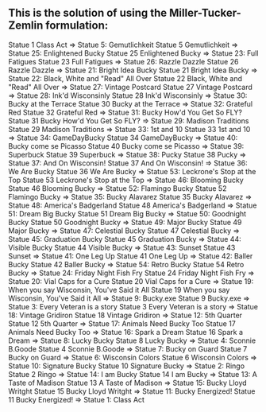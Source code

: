 ## This is the solution of using the Miller-Tucker-Zemlin formulation:

Statue 1 Class Act => Statue 5: Gemutlichkeit
Statue 5 Gemutlichkeit => Statue 25: Enlightened Bucky
Statue 25 Enlightened Bucky => Statue 23: Full Fatigues
Statue 23 Full Fatigues => Statue 26: Razzle Dazzle
Statue 26 Razzle Dazzle => Statue 21: Bright Idea Bucky
Statue 21 Bright Idea Bucky => Statue 22: Black, White and "Read" All Over
Statue 22 Black, White and "Read" All Over => Statue 27: Vintage Postcard
Statue 27 Vintage Postcard => Statue 28: Ink'd Wisconsinly
Statue 28 Ink'd Wisconsinly => Statue 30: Bucky at the Terrace
Statue 30 Bucky at the Terrace => Statue 32: Grateful Red
Statue 32 Grateful Red => Statue 31: Bucky How'd You Get So FLY?
Statue 31 Bucky How'd You Get So FLY? => Statue 29: Madison Traditions
Statue 29 Madison Traditions => Statue 33: 1st and 10
Statue 33 1st and 10 => Statue 34: GameDayBucky
Statue 34 GameDayBucky => Statue 40: Bucky come se Picasso
Statue 40 Bucky come se Picasso => Statue 39: Superbuck
Statue 39 Superbuck => Statue 38: Pucky 
Statue 38 Pucky  => Statue 37: And On Wisconsin!
Statue 37 And On Wisconsin! => Statue 36: We Are Bucky
Statue 36 We Are Bucky => Statue 53: Leckrone's Stop at the Top
Statue 53 Leckrone's Stop at the Top => Statue 46: Blooming Bucky
Statue 46 Blooming Bucky => Statue 52: Flamingo Bucky
Statue 52 Flamingo Bucky => Statue 35: Bucky Alavarez
Statue 35 Bucky Alavarez => Statue 48: America's Badgerland
Statue 48 America's Badgerland => Statue 51: Dream Big Bucky
Statue 51 Dream Big Bucky => Statue 50: Goodnight Bucky
Statue 50 Goodnight Bucky => Statue 49: Major Bucky
Statue 49 Major Bucky => Statue 47: Celestial Bucky
Statue 47 Celestial Bucky => Statue 45: Graduation Bucky
Statue 45 Graduation Bucky => Statue 44: Visible Bucky
Statue 44 Visible Bucky => Statue 43: Sunset 
Statue 43 Sunset  => Statue 41: One Leg Up
Statue 41 One Leg Up => Statue 42: Baller Bucky
Statue 42 Baller Bucky => Statue 54: Retro Bucky
Statue 54 Retro Bucky => Statue 24: Friday Night Fish Fry
Statue 24 Friday Night Fish Fry => Statue 20: Vial Caps for a Cure
Statue 20 Vial Caps for a Cure => Statue 19: When you say Wisconsin, You've Said it All
Statue 19 When you say Wisconsin, You've Said it All => Statue 9: Bucky.exe
Statue 9 Bucky.exe => Statue 3: Every Veteran is a story
Statue 3 Every Veteran is a story => Statue 18: Vintage Gridiron
Statue 18 Vintage Gridiron => Statue 12: 5th Quarter
Statue 12 5th Quarter => Statue 17: Animals Need Bucky Too
Statue 17 Animals Need Bucky Too => Statue 16: Spark a Dream 
Statue 16 Spark a Dream  => Statue 8: Lucky Bucky
Statue 8 Lucky Bucky => Statue 4: Sconnie B.Goode
Statue 4 Sconnie B.Goode => Statue 7: Bucky on Guard
Statue 7 Bucky on Guard => Statue 6: Wisconsin Colors
Statue 6 Wisconsin Colors => Statue 10: Signature Bucky
Statue 10 Signature Bucky => Statue 2: Ringo
Statue 2 Ringo => Statue 14: I am Bucky
Statue 14 I am Bucky => Statue 13: A Taste of Madison
Statue 13 A Taste of Madison => Statue 15: Bucky Lloyd Writght
Statue 15 Bucky Lloyd Writght => Statue 11: Bucky Energized!
Statue 11 Bucky Energized! => Statue 1: Class Act
